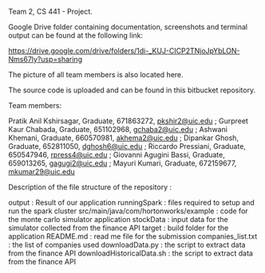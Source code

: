 Team 2, CS 441 - Project.

Google Drive folder containing documentation, screenshots and terminal output can be found at the following link:

https://drive.google.com/drive/folders/1di-_KUJ-CICP2TNjoJpYbLON-Nms67ly?usp=sharing

The picture of all team members is also located here.

The source code is uploaded and can be found in this bitbucket repository.

Team members:

Pratik Anil Kshirsagar, Graduate, 671863272, pkshir2@uic.edu ;
Gurpreet Kaur Chabada, Graduate, 651102968, gchaba2@uic.edu  ;
Ashwani Khemani, Graduate, 660570981, akhema2@uic.edu ;
Dipankar Ghosh, Graduate, 652811050, dghosh6@uic.edu  ;
Riccardo Pressiani, Graduate, 650547946, rpress4@uic.edu ;
Giovanni Agugini Bassi, Graduate, 659013265, gagugi2@uic.edu ;
Mayuri Kumari, Graduate, 672159677, mkumar29@uic.edu 

Description of the file structure of the repository :

output  : Result of our application 
runningSpark : files required to setup and run the spark cluster 
src/main/java/com/hortonworks/example : code for the monte carlo simulator application 
stockData :  input data for the simulator collected from the finance API
target :  build folder for the application 
README.md : read me file for the submission 
companies_list.txt : the list of companies used 
downloadData.py : the script to extract data from the finance API
downloadHistoricalData.sh : the script to extract data from the finance API



